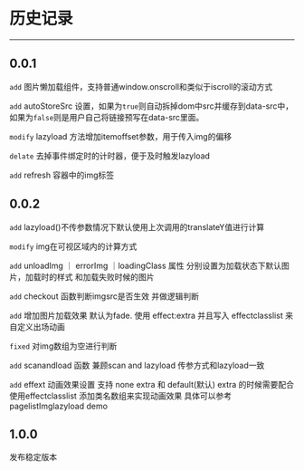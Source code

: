 # 历史记录

---


## 0.0.1

`add` 图片懒加载组件，支持普通window.onscroll和类似于iscroll的滚动方式

`add` autoStoreSrc 设置，如果为`true`则自动拆掉dom中src并缓存到data-src中，如果为`false`则是用户自己将链接预写在data-src里面。

`modify` lazyload 方法增加itemoffset参数，用于传入img的偏移

`delate` 去掉事件绑定时的计时器，便于及时触发lazyload

`add` refresh 容器中的img标签

## 0.0.2

`add` lazyload()不传参数情况下默认使用上次调用的translateY值进行计算

`modify` img在可视区域内的计算方式

`add` unloadImg ｜ errorImg ｜loadingClass 属性 分别设置为加载状态下默认图片，加载时的样式 和加载失败时候的图片

`add` checkout 函数判断imgsrc是否生效 并做逻辑判断

`add` 增加图片加载效果 默认为fade. 使用 effect:extra 并且写入 effectclasslist 来自定义出场动画

`fixed` 对img数组为空进行判断

`add` scanandload 函数 兼顾scan and lazyload 传参方式和lazyload一致

`add` effext 动画效果设置 支持 none extra 和 default(默认) extra 的时候需要配合使用effectclasslist 添加类名数组来实现动画效果 具体可以参考pagelistImglazyload demo 

## 1.0.0

发布稳定版本